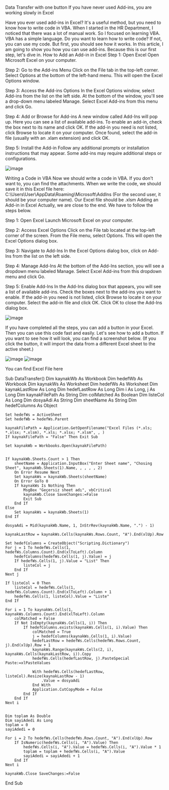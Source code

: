 Data Transfer with one button
If you have never used Add-ins, you are working slowly in Excel

Have you ever used add-ins in Excel? It's a useful method, but you need to know how to write code in VBA. When I started in the HR Department, I noticed that there was a lot of manual work. So I focused on learning VBA. VBA has a simple language. Do you want to learn how to write code? If not, you can use my code. But first, you should see how it works.
In this article, I am going to show you how you can use add-ins. Because this is our first step, let's dive in.
How to Add an Add-in in Excel
Step 1: Open Excel
Open Microsoft Excel on your computer.

Step 2: Go to the Add-ins Menu
Click on the File tab in the top-left corner.
Select Options at the bottom of the left-hand menu. This will open the Excel Options window.

Step 3: Access the Add-ins Options
In the Excel Options window, select Add-ins from the list on the left side.
At the bottom of the window, you'll see a drop-down menu labeled Manage. Select Excel Add-ins from this menu and click Go.

Step 4: Add or Browse for Add-ins
A new window called Add-Ins will pop up. Here you can see a list of available add-ins.
To enable an add-in, check the box next to its name and click OK.
If the add-in you need is not listed, click Browse to locate it on your computer. Once found, select the add-in file (usually with an .xlam extension) and click OK.

Step 5: Install the Add-in
Follow any additional prompts or installation instructions that may appear. Some add-ins may require additional steps or configurations.

![image](https://github.com/user-attachments/assets/2fbbd22e-6fd4-4438-be05-4412ae0025df)

Writing a Code in VBA
Now we should write a code in VBA. If you don't want to, you can find the attachments. When we write the code, we should save it in this Excel file here: C:\Users\User\AppData\Roaming\Microsoft\AddIns (For the second user, it should be your computer name). Our Excel file should be .xlsm
Adding an Add-in in Excel
Actually, we are close to the end. We have to follow the steps below.

Step 1: Open Excel
Launch Microsoft Excel on your computer.

Step 2: Access Excel Options
Click on the File tab located at the top-left corner of the screen.
From the File menu, select Options. This will open the Excel Options dialog box.

Step 3: Navigate to Add-Ins
In the Excel Options dialog box, click on Add-Ins from the list on the left side.

Step 4: Manage Add-Ins
At the bottom of the Add-Ins section, you will see a dropdown menu labeled Manage.
Select Excel Add-ins from this dropdown menu and click Go.

Step 5: Enable Add-Ins
In the Add-Ins dialog box that appears, you will see a list of available add-ins.
Check the boxes next to the add-ins you want to enable.
If the add-in you need is not listed, click Browse to locate it on your computer. Select the add-in file and click OK.
Click OK to close the Add-Ins dialog box.

![image](https://github.com/user-attachments/assets/836cdbe5-b931-4b24-ad43-76bb7ed34c9c)


If you have completed all the steps, you can add a button in your Excel. Then you can use this code fast and easily. Let's see how to add a button. If you want to see how it will look, you can find a screenshot below. (If you click the button, it will import the data from a different Excel sheet to the active sheet.)

![image](https://github.com/user-attachments/assets/ba5e14d9-23c2-4874-8332-dc09c4585a11)
![image](https://github.com/user-attachments/assets/ce4be2c0-ab35-45c2-ac37-cdbe447ac75b)

You can find Excel File here 

Sub DataTransfer()
    Dim kaynakWb As Workbook
    Dim hedefWb As Workbook
    Dim kaynakWs As Worksheet
    Dim hedefWs As Worksheet
    Dim kaynakLastRow As Long
    Dim hedefLastRow As Long
    Dim i As Long, j As Long
    Dim kaynakFilePath As String
    Dim colMatched As Boolean
    Dim listeCol As Long
    Dim dosyaAdi As String
    Dim sheetName As String
    Dim hedefColumns As Object
    

    Set hedefWs = ActiveSheet
    Set hedefWb = hedefWs.Parent
    
    kaynakFilePath = Application.GetOpenFilename("Excel Files (*.xls; *.xlsx; *.xlsm), *.xls; *.xlsx; *.xlsm", , )
    If kaynakFilePath = "False" Then Exit Sub
    
    Set kaynakWb = Workbooks.Open(kaynakFilePath)
    
  
    If kaynakWb.Sheets.Count > 1 Then
        sheetName = Application.InputBox("Enter Sheet name", "Chosing Sheet", kaynakWb.Sheets(1).Name, , , , , 2)
        On Error Resume Next
        Set kaynakWs = kaynakWb.Sheets(sheetName)
        On Error GoTo 0
        If kaynakWs Is Nothing Then
            MsgBox "Geçersiz sheet adı", vbCritical
            kaynakWb.Close SaveChanges:=False
            Exit Sub
        End If
    Else
        Set kaynakWs = kaynakWb.Sheets(1)
    End If
    
    dosyaAdi = Mid(kaynakWb.Name, 1, InStrRev(kaynakWb.Name, ".") - 1)
    
    kaynakLastRow = kaynakWs.Cells(kaynakWs.Rows.Count, "A").End(xlUp).Row
    
    Set hedefColumns = CreateObject("Scripting.Dictionary")
    For j = 1 To hedefWs.Cells(1, hedefWs.Columns.Count).End(xlToLeft).Column
        hedefColumns(hedefWs.Cells(1, j).Value) = j
        If hedefWs.Cells(1, j).Value = "List" Then
            listeCol = j
        End If
    Next j
    
    If listeCol = 0 Then
        listeCol = hedefWs.Cells(1, hedefWs.Columns.Count).End(xlToLeft).Column + 1
        hedefWs.Cells(1, listeCol).Value = "Liste"
    End If
    
    For i = 1 To kaynakWs.Cells(1, kaynakWs.Columns.Count).End(xlToLeft).Column
        colMatched = False
        If Not IsEmpty(kaynakWs.Cells(1, i)) Then
            If hedefColumns.exists(kaynakWs.Cells(1, i).Value) Then
                colMatched = True
                j = hedefColumns(kaynakWs.Cells(1, i).Value)
                hedefLastRow = hedefWs.Cells(hedefWs.Rows.Count, j).End(xlUp).Row + 1
                kaynakWs.Range(kaynakWs.Cells(2, i), kaynakWs.Cells(kaynakLastRow, i)).Copy
                hedefWs.Cells(hedefLastRow, j).PasteSpecial Paste:=xlPasteValues
                
                With hedefWs.Cells(hedefLastRow, listeCol).Resize(kaynakLastRow - 1)
                    .Value = dosyaAdi
                End With
                Application.CutCopyMode = False
            End If
        End If
    Next i
    

    Dim toplam As Double
    Dim sayiAdedi As Long
    toplam = 0
    sayiAdedi = 0
    
    For i = 2 To hedefWs.Cells(hedefWs.Rows.Count, "A").End(xlUp).Row
        If IsNumeric(hedefWs.Cells(i, "A").Value) Then
            hedefWs.Cells(i, "A").Value = hedefWs.Cells(i, "A").Value * 1
            toplam = toplam + hedefWs.Cells(i, "A").Value
            sayiAdedi = sayiAdedi + 1
        End If
    Next i
    
    kaynakWb.Close SaveChanges:=False

End Sub



